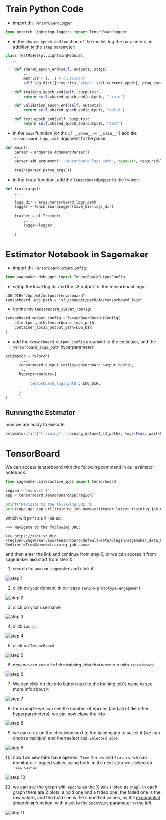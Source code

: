 # Train Python Code

* import the `TensorBoardLogger`:

```python
from pytorch_lightning.loggers import TensorBoardLogger
```

* in the `shared_epoch_end` function of the model, log the parameters, in addition to the `step` parameter:

```python
class TestModel(pl.LightningModule):
  ...

    def shared_epoch_end(self, outputs, stage):
        ...
        metrics = {...} # dictionary
        self.log_dict({**metrics,"step": self.current_epoch}, prog_bar=True)

    def training_epoch_end(self, outputs):
        return self.shared_epoch_end(outputs, "train")

    def validation_epoch_end(self, outputs):
        return self.shared_epoch_end(outputs, "valid")

    def test_epoch_end(self, outputs):
        return self.shared_epoch_end(outputs, "test")
```

* in the `main` function (or the `if __name__=='__main__'`) add the `tensorboard_logs_path` argument to the parse:
```python
def main():
    parser = argparse.ArgumentParser()
    ...
    parser.add_argument("--tensorboard_logs_path", type=str, required=True, help="Path used for writing TensorFlow logs")

    train(parser.parse_args())
```

* in the `train` function, add the `TensorBoardLogger` to the trainer:
```python
def train(args):
    ...

    logs_dir = args.tensorboard_logs_path
    logger = TensorBoardLogger(save_dir=logs_dir)
    
    trainer = pl.Trainer(
        ...,
        logger=logger,
        ...
    )
```

# Estimator Notebook in Sagemaker

* import the `TensorBoardOutputConfig`:
```python
from sagemaker.debugger import TensorBoardOutputConfig
```

* setup the local log dir and the s3 output for the tensorboard logs:
```pyton
LOG_DIR="/opt/ml/output/tensorboard"
tensorboard_logs_path = "s3://bucket/path/to/tensorboard_logs"
```

* define the `tensorboard_output_config`:
```python
tensorboard_output_config = TensorBoardOutputConfig(
    s3_output_path=tensorboard_logs_path,
    container_local_output_path=LOG_DIR
)
```

* add the `tensorboard_output_config` argument to the estimator, and the `tensorboard_logs_path` hyperparameter:
```python
estimator = PyTorch(
      ...,
      tensorboard_output_config=tensorboard_output_config,
      ...
      hyperparameters={
          ...,
          'tensorboard_logs_path': LOG_DIR,
          ...
      }
)
```

## Running the Estimator

now we are ready to execute
```python
estimator.fit({"training": training_dataset_s3_path}, logs=True, wait=False)
```


# TensorBoard

We can access tensorboard with the following command in our estimator notebook:
```python
from sagemaker.interactive_apps import tensorboard

region = "eu-west-1"
app = tensorboard.TensorBoardApp(region)

print("Navigate to the following URL:")
print(app.get_app_url(training_job_name=estimator.latest_training_job.name))
```
which will print a url like so:

```
>>> Navigate to the following URL:

>>> https://<id>.studio.<region>.sagemaker.aws/tensorboard/default/data/plugin/sagemaker_data_manager/add_folder_or_job?Redirect=True&Name=<training_job_name>
```

and then enter the link and continue from step 6, or we can access it from sageamker and start from step 1:

1. search for `amazon sagemaker` and click it

![step 1](https://raw.githubusercontent.com/taloy42/TalPosts/main/tensorboard_guide/1.png)

2. click on your domain, in our case `sarine-prototype-engagement`

![step 2](https://raw.githubusercontent.com/taloy42/TalPosts/main/tensorboard_guide/2.png)

3. click on your username

![step 3](https://raw.githubusercontent.com/taloy42/TalPosts/main/tensorboard_guide/3.png)

4. click `Launch`

![step 4](https://raw.githubusercontent.com/taloy42/TalPosts/main/tensorboard_guide/4.png)

5. click on `TensorBoard`

![step 5](https://raw.githubusercontent.com/taloy42/TalPosts/main/tensorboard_guide/5.png)

6. now we can see all of the training jobs that were run with `Tensorboard`.

![step 6](https://raw.githubusercontent.com/taloy42/TalPosts/main/tensorboard_guide/6.png)

7. We can click on the info button next to the training job's name to see more info about it

![step 7](https://raw.githubusercontent.com/taloy42/TalPosts/main/tensorboard_guide/7.png)

8. for example we can see the number of epochs (and all of the other hyperparameters). we can now close the info

![step 8](https://raw.githubusercontent.com/taloy42/TalPosts/main/tensorboard_guide/8.png)

9. we can click on the checkbox next to the training job to select it (we can choose multiple) and then select `Add Selected Jobs`

![step 9](https://raw.githubusercontent.com/taloy42/TalPosts/main/tensorboard_guide/9.png)

10. now two new tabs have opened, `Time Series` and `Scalars`. we can monitor our logged valued using both. in the next step we clicked on `Time Series`

![step 10](https://raw.githubusercontent.com/taloy42/TalPosts/main/tensorboard_guide/10.png)

11. we can see the graph with `epochs` as the X-axis (listed as `step`). in each graph there are 2 plots, a bold one and a faded one. the faded one is the raw values, and the bold one is the smoothed values, by the [exponential smoothing](https://en.wikipedia.org/wiki/Exponential_smoothing) function, with $\alpha$ set to the `Smoothing` parameter to the left.

![step 11](https://raw.githubusercontent.com/taloy42/TalPosts/main/tensorboard_guide/11.png)


